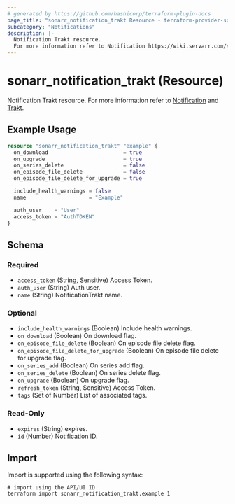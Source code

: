 ```yaml
---
# generated by https://github.com/hashicorp/terraform-plugin-docs
page_title: "sonarr_notification_trakt Resource - terraform-provider-sonarr"
subcategory: "Notifications"
description: |-
  Notification Trakt resource.
  For more information refer to Notification https://wiki.servarr.com/sonarr/settings#connect and Trakt https://wiki.servarr.com/sonarr/supported#trakt.
---
```


# sonarr_notification_trakt (Resource)

<!-- subcategory:Notifications -->
Notification Trakt resource.
For more information refer to [Notification](https://wiki.servarr.com/sonarr/settings#connect) and [Trakt](https://wiki.servarr.com/sonarr/supported#trakt).

## Example Usage

```terraform
resource "sonarr_notification_trakt" "example" {
  on_download                        = true
  on_upgrade                         = true
  on_series_delete                   = false
  on_episode_file_delete             = false
  on_episode_file_delete_for_upgrade = true

  include_health_warnings = false
  name                    = "Example"

  auth_user    = "User"
  access_token = "AuthTOKEN"
}
```

<!-- schema generated by tfplugindocs -->
## Schema

### Required

- `access_token` (String, Sensitive) Access Token.
- `auth_user` (String) Auth user.
- `name` (String) NotificationTrakt name.

### Optional

- `include_health_warnings` (Boolean) Include health warnings.
- `on_download` (Boolean) On download flag.
- `on_episode_file_delete` (Boolean) On episode file delete flag.
- `on_episode_file_delete_for_upgrade` (Boolean) On episode file delete for upgrade flag.
- `on_series_add` (Boolean) On series add flag.
- `on_series_delete` (Boolean) On series delete flag.
- `on_upgrade` (Boolean) On upgrade flag.
- `refresh_token` (String, Sensitive) Access Token.
- `tags` (Set of Number) List of associated tags.

### Read-Only

- `expires` (String) expires.
- `id` (Number) Notification ID.

## Import

Import is supported using the following syntax:

```shell
# import using the API/UI ID
terraform import sonarr_notification_trakt.example 1
```
